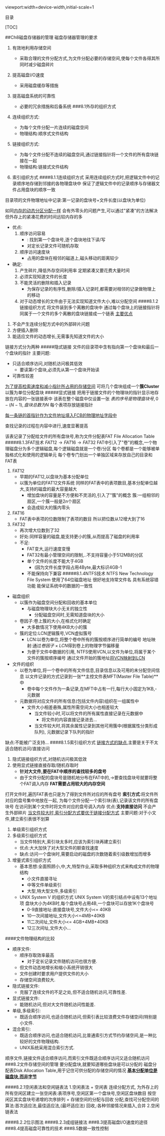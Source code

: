 viewport:width=device-width,initial-scale=1

目录

[TOC]

##Ch8磁盘存储器的管理
磁盘存储器管理的要求

1. 有效地利用存储空间
	+ 采取合理的文件分配方式,为文件分配必要的存储空间,使每个文件各得其所
	同时减少磁盘碎片
2. 提高磁盘I/O速度
	+ 采用磁盘缓存等措施
3. 提高磁盘系统的可靠性
	+ 必要的冗余措施和后备系统
###8.1外存的组织方式

1. 连续组织方式:
	+ 为每个文件分配一片连续的磁盘空间
	+ 物理结构:顺序式文件结构
2. 链接组织方式:
	+ 为每个文件分配不连续的磁盘空间,通过链接指针将一个文件的所有盘块链接在一起
	+ 物理结构:链接式文件结构
3. 索引组织方式
####8.1.1连续组织方式
采用连续组织方式时,把逻辑文件中的记录顺序地存储到邻接的各物理盘块中
保证了逻辑文件中的记录顺序与存储器文件占用盘块的顺序一致

目录项的文件物理地址中记录:第一记录的盘块号+文件长度(以盘块为单位)

如同<u>内存的动态分区分配一样</u>
会有外零头的问题产生,可以通过"紧凑"的方法解决
但外存上的紧凑花费的时间远较内存的多

+ 优点:
	1. 顺序访问容易
		- : 找到第一个盘块号,逐个盘块地往下读/写
		- 对定长记录文件可随机存取
	2. 顺序访问速度块
		- 占用的盘块在相邻的磁道上,磁头移动的距离较少
+ 确定:
	1. 产生碎片,降低外存空间利用率
	定期紧凑又要花费大量时间
	2. 必须实现知道文件的长度
	3. 不能灵活的删除和插入记录
		+ 为保存记录的有序性,删除/插入记录时,都需要对相邻的记录做物理上的移动
	4. 对于动态增长的文件由于无法实现知道文件大小,难以分配空间
####8.1.2链接组织方式
将文件装到多个离散的盘块中
通过每个盘块上的链接指针将同属于一个文件的多个离散的盘块链接成一个链表
<u>主要优点</u>

1. 不会产生连续分配方式中的外部碎片问题
2. 方便插入删除
3. 能适应文件的动态增长,无需事先知道文件的大小


链接方式分为两种
#####隐式链接
文件的目录项中含有指向第一个盘块和最后一个盘块的指针
主要问题:

+ 只适合顺序访问,对随机访问极其低效
	- 要读第i个盘块,必须先从第一个盘块开始读
+ 可靠性较差

<u>为了提高检索速度和减小指针所占用的存储空间</u>
可将几个盘块组成一个**簇Cluster**
以簇为单位分配盘块
#####显式链接
把用于链接文件的个物理块的指针显示地存放在内容的一张链接表中
该表在整个磁盘中仅设置一张
$表的序号是物理盘块号,0-(N-1),盘块总数为N$
每个表项存放链接指针

<u>每一条链的首指针作为文件地址填入FCB的物理地址字段中</u>

查找记录的过程在内容中进行,速度显著提高

该表记录了分配给文件的所有盘块号,称为文件分配表FAT File Allocation Table
#####8.1.3FAT技术
$FAT12 \rightarrow FAT16 \rightarrow FAT32$
FAT中引入了"卷"的概念,一个物理磁盘分为多个逻辑磁盘,每个逻辑磁盘就是一个卷/分区
每个卷都是一个能够被单独格式化和使用的逻辑单元
每个卷专门划出一个单独区域来存放自己的目录和FAT表

1. FAT12
	+ 早期的FAT12,以盘块为基本分配单位
	+ 以簇为单位的FAT12文件系统
	同样的FAT表中的表项数目,基本分配单位越大,支持的磁盘的最大容量越大
		- 增加盘块的容量是不方便和不灵活的,引入了"簇"的概念
		簇:一组相邻的扇区,一个簇一般是$2n$个扇区
		- 会造成较大的簇内零头
2. FAT16
	+ FAT表中表项的位数限制了表项的数目
	所以把位数从12增大到了16
3. FAT32
	+ 再次增大位数到了32
	+ 好处:同样容量的磁盘,能支持更小的簇,从而提高了磁盘的利用率
	+ 不足:
		- FAT变大,运行速度变慢
		- FAT32有最小管理空间的限制,..不支持容量小于512MB的分区
		- 单个文件的长度不能大于4GB
			+ (因为文件长度字段占用4Byte,最大标识4GB-1
		- 不能保持向下兼容
#####8.1.4NTFS技术
NTFS New Technology File System
使用了64位磁盘地址
很好地支持常文件名
具有系统容错功能
能保证系统中的数据的一致性

+ 磁盘组织
	- 以簇作为磁盘空间分配和回收的基本单位
		+ 与磁盘物理块大小无关的独立性
			- 分配磁盘空间时,无需知道盘块的大小
	- 卷因子:卷上簇的大小,在格式化时确定
		+ 大多数情况下使用4KB大小的簇
	- 簇的定位:LCN逻辑簇号,VCN虚拟簇号
		+ LCN:以卷为单位,将整个卷中所有的簇按顺序进行简单的编号
		地址映射:通过$卷因子\times LCN$得到卷上的物理字节偏移量
		+ 为便于文件中数据的引用,
		NTFS使用VCN,以文件为单位,将属于某个文件的簇按顺序编号
		通过文件开始的簇地址<u>将VCN映射到LCN</u>
+ 文件的组织
	- 以卷为单位,将一个卷中的所有文件信息,目录信息以及可用的未分配空间信息
	以文件记录的方式记录到一张**主控文件表MFT(Master File Table)**中
		+ 卷中每个文件作为一条记录,在MFT中占有一行,每行大小固定为1KB,-元数据
	- 元数据将对应文件的所有信息(包括文件内容)组织在一组属性中
		+ 文件大小相差悬殊,属性所需空间大小也相差较大
			- 当文件较小时,可以将文件的所有属性直接记录在元数据中
				+ 将文件的内容直接记录进去...
			- 当文件较大时,将其余属性记录到其他可用簇中(根据属性分类形成队列),
			元数据记录下队列的指针

缺点:不能被广泛支持...
####8.1.5索引组织方式
<u>链接方式的缺点</u>,主要是关于不太适合随机访问/直接访问

1. 隐式链接组织方式,对随机访问极其低效
2. 使用显式链接直接存取/随机存取时
	+ **针对大文件,要在FAT中顺序的查找较多的盘号**
	+ 由于文件分配的盘块号是随机地分布在FAT中的,->要查找盘块号就要将整个FAT调入内存
	**FAT需要占用较大的内存空间**

打开文件时,遍历FAT表也只是为了得到文件所对应的所有盘号
**索引方式**:将文件所对应的盘号集中地放在一起,
为每个文件分配一个索引块(表),记录该文件的所有盘块号
在访问到某个文件时将文件对应的盘号调入内存
优点:**支持直接访问**
不会产生外部碎片
<u>当文件较大时,索引分配方式要优于链接分配方式</u>
主要问题:对于小文件,建立索引表很不划算


1. 单级索引组织方式
2. 多级索引组织方式
	+ 当文件特别大,索引块太多时,应该为索引块再建立索引
	+ 优点:大大加快了对大型文件的额查找速度
	+ 缺点:访问一个盘块时,需要启动的磁盘的次数随着索引级数增加而增多
3. 增量式索引组织方式
	+ 基本思想:全面照顾小,中,大,特型作业,采取多种组织方式来构成文件的物理结构
		- 小文件直接寻址
		- 中等文件单级索引
		- 大型,特大型文件,多级索引
	+ UNIX System V 的组织方式
	UNIX System V的索引结点中设有13个地址项
	盘块大小为4KB时,每个盘块号占用4B,一个盘块可以存放1K个盘块号
		- 0-9直接地址:直接盘块号,文件大小<= 40KB
		- 10一次间接地址,文件大小<=4MB+40KB
		- 11二次间址,文件大小<= 4GB+4MB+40KB
		- 12三次间址,文件大小...

####文件物理结构的比较
+ 顺序文件:
	- 顺序存取效率最高
		- 对于定长记录文件随机访问也很方便.
	- 但文件动态地增长和缩小系统开销很大
	- 文件创建时要求用户提供文件的大小
	- 存储空间浪费较大.
+ 隐式链接文件:
	- 克服了连续文件的不足之处,但不适合随机访问,可靠性差.
+ 显式链接文件:
	- 能随机访问,但对大文件随机访问性能差.
+ 单级,多级索引:
	- 既适合顺序访问,也适合随机访问,但索引表比较浪费文件存储空间(特别是小文件.
+ 混合索引:
	- 既适合顺序访问,也适合随机访问,比普通索引方式节约存储空间,是一种比较好的文件物理结构.
	- UNIX系统采用混合索引方式.

顺序文件,链接文件适合顺序访问,而索引文件既适合顺序访问又适合随机访问
###8.2文件存储空间的管理
要分配盘块,就要知道哪些盘块是可以分配的
磁盘分配表Disk Allocation Table,用于记住可供分配的存储空间的情况
<u>**基本分配单位是磁盘块,而非字节**</u>

####8.2.1空闲表法和空闲链表法
1.空闲表法
	+ 空闲表
	连续分配方式,
	为外存上的所有空闲区建立一张空闲表:表项序号,空闲区第一个盘块号,空闲区盘块数目
	按空闲区其实盘块号递增的次序排列
	+ 存储空间的分配与回收
	分配,查找可分配空间的算法:首次适应法,最佳适应法,(最坏适应法)
	回收,:各种邻接情况来插入,合并
2.空闲链表法

####8.2.2位示图法
####8.2.3成组链接法
###8.3提高磁盘I/O速度的途径
###8.4提高磁盘可靠性的技术
###8.5数据一致性控制